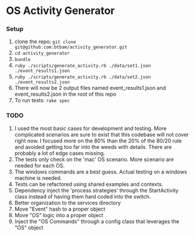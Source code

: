 # OS Activity Generator

### Setup
1. clone the repo: `git clone git@github.com:btbam/activity_generator.git`
2. `cd activity_generator`
3. `bundle`
3. `ruby ./scripts/generate_activity.rb ./data/set1.json ./event_results1.json`
4. `ruby ./scripts/generate_activity.rb ./data/set2.json ./event_results2.json`
5. There will now be 2 output files named event_results1.json and event_results2.json in the root of this repo
6. To run tests: `rake spec`


### TODO
1. I used the most basic cases for development and testing.  More complicated scenarios are sure to exist that this codebase will not cover right now. I focused more on the 80% than the 20% of the 80/20 rule and avoided getting too far into the weeds with details.  There are probably a lot of edge cases missing.
2. The tests only check on the 'mac' OS scenario.  More scenario are needed for each OS.
3. The windows commands are a best guess.  Actual testing on a windows machine is needed.
4. Tests can be refactored using shared examples and contexts.
5. Dependency inject the 'process strategies' through the StartActivity class instead of having them hard coded into the switch.
6. Better organization to the services directory
7. Move "Event" hash to a proper object
8. Move "OS" logic into a proper object
9. Inject the "OS Commands" through a config class that leverages the "OS" object